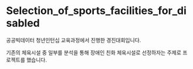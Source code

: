 # Selection_of_sports_facilities_for_disabled

공공빅데이터 청년인턴십 교육과정에서 진행한 경진대회입니다.

기존의 체육시설 중 일부를 분석을 통해 장애인 친화 체육시설로 선정하자는 주제로 프로젝트를 했습니다.

